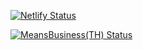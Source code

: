 [![Netlify Status](https://api.netlify.com/api/v1/badges/3717de4b-cf14-4c26-a15a-ac9e1b1c9b95/deploy-status)](https://app.netlify.com/sites/mb-coffee-gatsby/deploys)

[![MeansBusiness(TH) Status](https://api.netlify.com/api/v1/badges/3717de4b-cf14-4c26-a15a-ac9e1b1c9b95/deploy-status)](https://app.netlify.com/sites/mb-coffee-gatsby/deploys)
